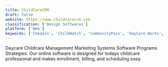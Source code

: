 ```yaml
---
title: ChildCareCRM
draft: false 
website: https://www.childcarecrm.com
classification: ['Design Softwares']
platform: ['Web']
keywords: ['Cheqdin', 'ChildWatch', 'CommunityPass', 'DayCare Works', 'EZCare', 'EZChildTrack', 'EarlyWorks', 'EduKids Connect', 'Famly', 'HiMama', 'KidReports', 'Kinderlime', 'Learning Clubhouse', 'LifeCubby', 'Moment', 'Parents Connect App', 'QManager', 'Remini', 'Sandbox Software', 'SmartCare']
---
```

Daycare Childcare Management Marketing Systems Software Programs Strategies. Our online software is designed for todays childcare professional and makes enrollment, billing, and scheduling easy.